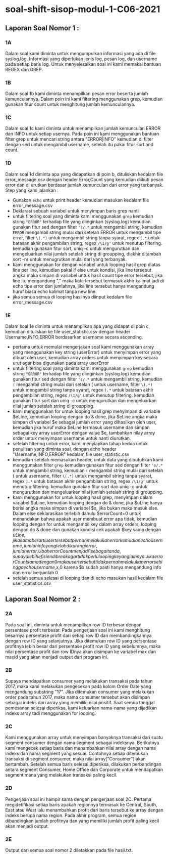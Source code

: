 # soal-shift-sisop-modul-1-C06-2021

## Laporan Soal Nomor 1 :

### 1A
Dalam soal kami diminta untuk mengumpulkan informasi yang ada di file syslog.log. Informasi yang diperlukan jenis log, pesan log, dan username pada setiap baris log. Untuk menyelesaikan soal ini kami memakai bantuan REGEX dan GREP.

### 1B
Dalam soal 1b kami diminta menampilkan pesan error beserta jumlah kemunculannya. Dalam poin ini kami filtering menggunakan grep, kemudian gunakan fitur count untuk menghitung jumlah kemunculannya.

### 1C
Dalam soal 1c kami diminta untuk menampilkan jumlah kemunculan ERROR dan INFO untuk setiap usernya. Pada poin ini kami menggunakan bantuan filter grep untuk mencari string antara "ERROR\|INFO" kemudian di filter dengan sed untuk mengambil username, setelah itu pakai fitur sort and count.

### 1D
Dalam soal 1d diminta apa yang didapatkan di poin b, dituliskan kedalam file error_message.csv dengan header Error,Count yang kemudian diikuti pesan error dan di urutkan berdasar jumlah kemunculan dari error yang terbanyak. Step yang kami jalankan :

- Gunakan `echo` untuk print header kemudian masukan kedalam file error_message.csv
- Deklarasi sebuah variabel untuk menyimpan baris grep nanti
- untuk filtering soal yang diminta kami menggunakan `grep` kemudian string `"ERROR"` terhadap file yang diinginkan (syslog.log) kemudian gunakan fitur sed dengan filter `'s/.*` untuk mengambil string, kemudian `ERROR` mengambil string mulai dari setelah ERROR untuk mengambil tipe error, filter `\(.*)` untuk mengambil string tanpa syarat, regex `(.*` untuk batasan akhir pengambilan string, regex `/\1/g'` untuk menutup filtering. kemudian gunakan fitur sort, uniq -c untuk mengurutkan dan mengeluarkan nilai jumlah setelah string di groupping, diakhir ditambah sort -nr untuk menugrutkan mulai dari yang terbanyak.
- kami menggunakan for dengan variabel untuk looping hasil grep diatas line per line, kemudian pakai if else untuk kondisi, jika line tersebut angka maka simpan di variabel untuk hasil count tipe error tersebut, jika line itu mengandung "," maka kata tersebut termasuk akhir kalimat jadi di echo tipe error dan jumlahnya, jika line tersebut hanya mengandung huruf biasa echo kalimat tanpa new line.
- jika semua semua di looping hasilnya diinput kedalam file error_message.csv

### 1E
Dalam soal 1e diminta untuk menampilkan apa yang didapat di poin c, kemudian dituliskan ke file user_statistic.csv dengan header Username,INFO,ERROR berdasarkan username secara ascending.

- pertama untuk memulai mengerjakan soal kami menggunakan array yang menggunakan key string (userError) untuk menyimpan error yang dibuat oleh user, kemudian array orders untuk menyimpan key secara urut agar bisa digunakan pada array userError
- untuk filtering soal yang diminta kami menggunakan `grep` kemudian string `"ERROR"` terhadap file yang diinginkan (syslog.log) kemudian gunakan fitur sed dengan filter `'s/.*` untuk mengambil string, kemudian `(` mengambil string mulai dari setelah ( untuk username, filter `\(.*)` untuk mengambil string tanpa syarat, regex `).*` untuk batasan akhir pengambilan string, regex `/\1/g'` untuk menutup filtering. kemudian gunakan fitur sort dan uniq -c untuk mengurutkan dan mengeluarkan nilai jumlah setelah string di groupping.
- kami menggunakan for untuk looping hasil grep menyimpan di variable $eLine, kemudian looping dengan do & done, jika $eLine angka maka simpan di variabel $e sebagai jumlah error yang dihasilkan oleh user, kemudian jika huruf maka $eLine termasuk username dan simpan sebagai key array userError dengan value $e, tambahkan nilay array order untuk menyimpan username untuk nanti diurutkan.
- setelah filtering untuk error, kami menyiapkan tahap kedua untuk penulisan yang diminta soal, dengan echo header "Username,INFO,ERROR" kedalam file user_statistic.csv
- kemudian setelah memasukan header, untuk data yang dibutuhkan kami menggunakan filter `grep` kemudian gunakan fitur sed dengan filter `'s/.*` untuk mengambil string, kemudian `(` mengambil string mulai dari setelah ( untuk username, filter `\(.*)` untuk mengambil string tanpa syarat, regex `).*` untuk batasan akhir pengambilan string, regex `/\1/g'` untuk menutup filtering. kemudian gunakan fitur sort dan uniq -c untuk mengurutkan dan mengeluarkan nilai jumlah setelah string di groupping.
- kami menggunakan for untuk looping hasil grep, menyimpan dalam variabel $uLine, kemudian looping dengan do & done, jika $uLine hanya berisi angka maka simpan di variabel $x, jika bukan maka masuk else. Dalam else deklarasikan terlebih dahulu $errorCount=0 untuk menandakan bahwa apakah user membuat error apa tidak, kemudian looping dengan for untuk mengambil key dalam array orders, looping dengan do & done dan gunakan kondisi cek apakah $key sama dengan $uLine, jika sama berarti user tersebut pernah melakukan error kemudian echo username, jumlah info yang telah dikurangi error, jumlah error. Ubah errorCount menjadi 1 sebagai tanda, supaya lebih efisien di break agar tidak perlu looping ke yang lainnya. Jika errorCount sama dengan 0 maka user tersebut tidak pernah melakukan error sehingga echo username,$x,0 karena $x sudah pasti hanya mengandung info dan error berjumlah 0
- setelah semua selesai di looping dan di echo masukan hasil kedalam file user_statistics.csv


## Laporan Soal Nomor 2 :

### 2A
Pada soal ini, diminta untuk menampilkan row ID terbesar dengan persentase profit terbesar. Pada pengerjaan soal ini kami menghitung besarnya persentase profit dari setiap row ID dan membandingkannya dengan row ID yang selanjutnya. Jika ditemukan row ID yang persentase profitnya lebih besar dari persentase profit row ID yang sebelumnya, maka nilai persentase profit dan row IDnya akan disimpan ke variabel max dan maxid yang akan menjadi output dari program ini.

### 2B
Supaya mendapatkan consumer yang melakukan transaksi pada tahun 2017, maka kami melakukan pengecekan pada kolom Order Date yang mengandung substring "17". Jika ditemukan consumer yang melakukan order pada tahun 2017, maka nama consumer tersebut akan disimpan sebagai indeks dari array yang memiliki nilai positif. Saat semua tanggal pemesanan selesai diperiksa, kami keluarkan nama-nama yang dijadikan indeks array tadi menggunakan for looping.

### 2C
Kami menggunakan array untuk menyimpan banyaknya transaksi dari suatu segment consumer dengan nama segment sebagai indeksnya. Berikutnya kami mengecek setiap baris dan menambahkan nilai array dengan nama indeks dan nama segment yang sesuai. Contohnya setiap ditemukan transaksi di segment consumer, maka nilai array["Consumer"] akan bertambah. Setelah semua baris selesai diperiksa, dilakukan perbandingan antara segment Consumer, Home Office dan Corporate untuk mendapatkan segment mana yang melakukan transaksi paling kecil.

### 2D
Pengerjaan soal ini hampir sama dengan pengerjaan soal 2C. Pertama megidetifikasi setiap baris apakah regionnya termasuk ke Central, South, East atau West lalu menambahkan profit dari  baris tersebut ke array dengan indeks berupa nama region. Pada akhir program, semua region dibandingkan jumlah profitnya dan yang memiliki jumlah profit paling kecil akan menjadi output.

### 2E
Output dari semua soal nomor 2 diletakkan pada file hasil.txt.